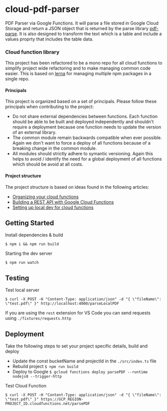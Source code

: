 # cloud-pdf-parser

PDF Parser via Google Functions.  It will parse a file stored in Google Cloud Storage and return a JSON object that is returned by the parse library [pdf-parse](https://www.npmjs.com/package/pdf-parse).  It is also designed to transform the text which is a table and include a values proprty that includes the table data.

### Cloud function library

This project has been refactored to be a mono repo for all cloud functions to simplify project wide refactoring and to make managing common code easier.  This is based on [lerna](https://lernajs.io) for managing multiple npm packages in a single repo.

#### Principals

This project is organized based on a set of principals.   Please follow these principals when contributing to the project:

* Do not share external dependencies between functions.  Each function should be able to be built and deployed independently and shouldn't require a deployment because one function needs to update the version of an external library.
* The common module remain backwards compatible when ever possible.  Again we don't want to force a deploy of all functions because of a breaking change in the common module.
* All modules should strictly adhere to symantic versioning.  Again this helps to avoid / identify the need for a global deployment of all functions which should be avoid at all costs.

#### Project structure

The project structure is based on ideas found in the following articles:

* [Organizing your cloud functions](https://codeburst.io/organizing-your-firebase-cloud-functions-67dc17b3b0da)
* [Building a REST API with Google Cloud Functions](https://medium.com/@andyhume/building-a-rest-api-with-google-cloud-functions-e0acdf1b2620)
* [Setting up local dev for cloud functions](https://rominirani.com/google-cloud-functions-tutorial-setting-up-a-local-development-environment-8acd394a8b76)

## Getting Started

Install dependencies & build

```ssh
$ npm i && npm run build
```

Starting the dev server

```ssh
$ npm run watch
```

## Testing

Test local server

```ssh
$ curl -X POST -H "Content-Type: application/json" -d "{ \"fileName\": \"test.pdf\" }" http://localhost:4000/parseLocalPDF
```

If you are using the `rest` extension for VS Code you can send requests using `./fixtures/requests.http`

## Deployment

Take the following steps to set your project specific details, build and deploy

* Update the const bucketName and projectId in the `./src/index.ts` file
* Rebuild project `$ npm run build`
* Deploy to Google `$ gcloud functions deploy parsePDF --runtime nodejs8 --trigger-http`

Test Cloud Function

```ssh
$ curl -X POST -H "Content-Type: application/json" -d "{ \"fileName\": \"test.pdf\" }" https://GCP_REGION-PROJECT_ID.cloudfunctions.net/parsePDF
```
